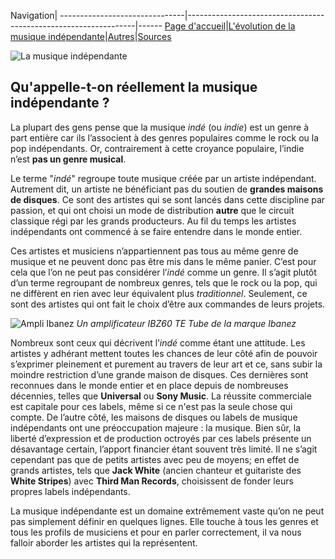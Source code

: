 Navigation|
-------------------------------|-----------------------------------------------------------------|------
[Page d'accueil](/indie-music/)|[L'évolution de la musique indépendante](./evolution)|[Autres](./autres)|[Sources](./sources)

![La musique indépendante](https://zupimages.net/up/21/43/abd7.jpg)

## Qu'appelle-t-on réellement la musique indépendante ?

La plupart des gens pense que la musique *indé* (ou *indie*) est un genre à part entière car ils l’associent à des genres populaires comme le rock ou la pop indépendants. Or, contrairement à cette croyance populaire, l’indie n’est **pas un genre musical**.

Le terme "*indé*" regroupe toute musique créée par un artiste indépendant. Autrement dit, un artiste ne bénéficiant pas du soutien de **grandes maisons de disques**. Ce sont des artistes qui se sont lancés dans cette discipline par passion, et qui ont choisi un mode de distribution **autre** que le circuit classique régi par les grands producteurs. Au fil du temps les artistes indépendants ont commencé à se faire entendre dans le monde entier.

Ces artistes et musiciens n’appartiennent pas tous au même genre de musique et ne peuvent donc pas être mis dans le même panier. C’est pour cela que l’on ne peut pas considérer l’*indé* comme un genre. Il s’agit plutôt d’un terme regroupant de nombreux genres, tels que le rock ou la pop, qui ne diffèrent en rien avec leur équivalent plus *traditionnel*. Seulement, ce sont des artistes qui ont fait le choix d’être aux commandes de leurs projets.

![Ampli Ibanez](https://zupimages.net/up/21/42/w22e.png)
*Un amplificateur IBZ60 TE Tube de la marque Ibanez*

Nombreux sont ceux qui décrivent l’*indé* comme étant une attitude. Les artistes y adhérant mettent toutes les chances de leur côté afin de pouvoir s’exprimer pleinement et purement au travers de leur art et ce, sans subir la moindre restriction d’une grande maison de disques. Ces dernières sont reconnues dans le monde entier et en place depuis de nombreuses décennies, telles que **Universal** ou **Sony Music**. La réussite commerciale est capitale pour ces labels, même si ce n'est pas la seule chose qui compte. De l’autre côté, les maisons de disques ou labels de musique indépendants ont une préoccupation majeure : la musique. Bien sûr, la liberté d’expression et de production octroyés par ces labels présente un désavantage certain, l’apport financier étant souvent très limité. Il ne s’agit cependant pas que de petits artistes avec peu de moyens; en effet de grands artistes, tels que **Jack White** (ancien chanteur et guitariste des **White Stripes**) avec **Third Man Records**, choisissent de fonder leurs propres labels indépendants.

La musique indépendante est un domaine extrêmement vaste qu’on ne peut pas simplement définir en quelques lignes. Elle touche à tous les genres et tous les profils de musiciens et pour en parler correctement, il va nous falloir aborder les artistes qui la représentent.
